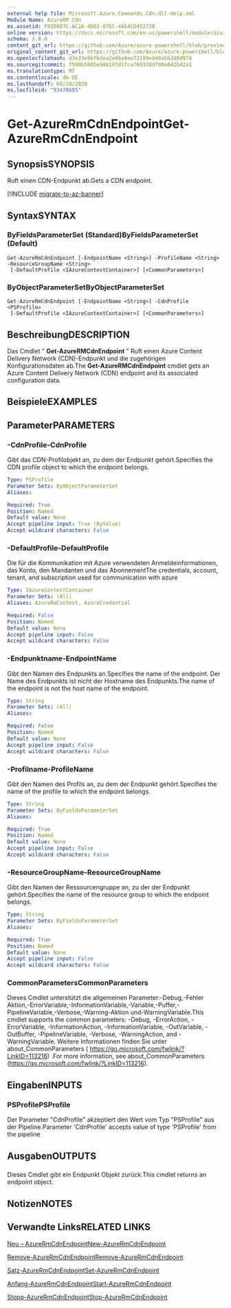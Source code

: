 ```yaml
---
external help file: Microsoft.Azure.Commands.Cdn.dll-Help.xml
Module Name: AzureRM.Cdn
ms.assetid: F93D9D7C-AC2A-4D83-87EC-4A54CD45272B
online version: https://docs.microsoft.com/en-us/powershell/module/azurerm.cdn/get-azurermcdnendpoint
schema: 2.0.0
content_git_url: https://github.com/Azure/azure-powershell/blob/preview/src/ResourceManager/Cdn/Commands.Cdn/help/Get-AzureRmCdnEndpoint.md
original_content_git_url: https://github.com/Azure/azure-powershell/blob/preview/src/ResourceManager/Cdn/Commands.Cdn/help/Get-AzureRmCdnEndpoint.md
ms.openlocfilehash: d3e33e8bf6dea2e06e8ee72199e040a563d0d974
ms.sourcegitcommit: f599b50d5e980197d1fca769378df90a842b42a1
ms.translationtype: MT
ms.contentlocale: de-DE
ms.lasthandoff: 08/20/2020
ms.locfileid: "93478685"
---
```

# <span data-ttu-id="419a0-101">Get-AzureRmCdnEndpoint</span><span class="sxs-lookup"><span data-stu-id="419a0-101">Get-AzureRmCdnEndpoint</span></span>

## <span data-ttu-id="419a0-102">Synopsis</span><span class="sxs-lookup"><span data-stu-id="419a0-102">SYNOPSIS</span></span>
<span data-ttu-id="419a0-103">Ruft einen CDN-Endpunkt ab.</span><span class="sxs-lookup"><span data-stu-id="419a0-103">Gets a CDN endpoint.</span></span>

[!INCLUDE [migrate-to-az-banner](../../includes/migrate-to-az-banner.md)]

## <span data-ttu-id="419a0-104">Syntax</span><span class="sxs-lookup"><span data-stu-id="419a0-104">SYNTAX</span></span>

### <span data-ttu-id="419a0-105">ByFieldsParameterSet (Standard)</span><span class="sxs-lookup"><span data-stu-id="419a0-105">ByFieldsParameterSet (Default)</span></span>
```
Get-AzureRmCdnEndpoint [-EndpointName <String>] -ProfileName <String> -ResourceGroupName <String>
 [-DefaultProfile <IAzureContextContainer>] [<CommonParameters>]
```

### <span data-ttu-id="419a0-106">ByObjectParameterSet</span><span class="sxs-lookup"><span data-stu-id="419a0-106">ByObjectParameterSet</span></span>
```
Get-AzureRmCdnEndpoint [-EndpointName <String>] -CdnProfile <PSProfile>
 [-DefaultProfile <IAzureContextContainer>] [<CommonParameters>]
```

## <span data-ttu-id="419a0-107">Beschreibung</span><span class="sxs-lookup"><span data-stu-id="419a0-107">DESCRIPTION</span></span>
<span data-ttu-id="419a0-108">Das Cmdlet " **Get-AzureRMCdnEndpoint** " Ruft einen Azure Content Delivery Network (CDN)-Endpunkt und die zugehörigen Konfigurationsdaten ab.</span><span class="sxs-lookup"><span data-stu-id="419a0-108">The **Get-AzureRMCdnEndpoint** cmdlet gets an Azure Content Delivery Network (CDN) endpoint and its associated configuration data.</span></span>

## <span data-ttu-id="419a0-109">Beispiele</span><span class="sxs-lookup"><span data-stu-id="419a0-109">EXAMPLES</span></span>

## <span data-ttu-id="419a0-110">Parameter</span><span class="sxs-lookup"><span data-stu-id="419a0-110">PARAMETERS</span></span>

### <span data-ttu-id="419a0-111">-CdnProfile</span><span class="sxs-lookup"><span data-stu-id="419a0-111">-CdnProfile</span></span>
<span data-ttu-id="419a0-112">Gibt das CDN-Profilobjekt an, zu dem der Endpunkt gehört.</span><span class="sxs-lookup"><span data-stu-id="419a0-112">Specifies the CDN profile object to which the endpoint belongs.</span></span>

```yaml
Type: PSProfile
Parameter Sets: ByObjectParameterSet
Aliases: 

Required: True
Position: Named
Default value: None
Accept pipeline input: True (ByValue)
Accept wildcard characters: False
```

### <span data-ttu-id="419a0-113">-DefaultProfile</span><span class="sxs-lookup"><span data-stu-id="419a0-113">-DefaultProfile</span></span>
<span data-ttu-id="419a0-114">Die für die Kommunikation mit Azure verwendeten Anmeldeinformationen, das Konto, den Mandanten und das Abonnement</span><span class="sxs-lookup"><span data-stu-id="419a0-114">The credentials, account, tenant, and subscription used for communication with azure</span></span>

```yaml
Type: IAzureContextContainer
Parameter Sets: (All)
Aliases: AzureRmContext, AzureCredential

Required: False
Position: Named
Default value: None
Accept pipeline input: False
Accept wildcard characters: False
```

### <span data-ttu-id="419a0-115">-Endpunktname</span><span class="sxs-lookup"><span data-stu-id="419a0-115">-EndpointName</span></span>
<span data-ttu-id="419a0-116">Gibt den Namen des Endpunkts an.</span><span class="sxs-lookup"><span data-stu-id="419a0-116">Specifies the name of the endpoint.</span></span>
<span data-ttu-id="419a0-117">Der Name des Endpunkts ist nicht der Hostname des Endpunkts.</span><span class="sxs-lookup"><span data-stu-id="419a0-117">The name of the endpoint is not the host name of the endpoint.</span></span>

```yaml
Type: String
Parameter Sets: (All)
Aliases: 

Required: False
Position: Named
Default value: None
Accept pipeline input: False
Accept wildcard characters: False
```

### <span data-ttu-id="419a0-118">-Profilname</span><span class="sxs-lookup"><span data-stu-id="419a0-118">-ProfileName</span></span>
<span data-ttu-id="419a0-119">Gibt den Namen des Profils an, zu dem der Endpunkt gehört.</span><span class="sxs-lookup"><span data-stu-id="419a0-119">Specifies the name of the profile to which the endpoint belongs.</span></span>

```yaml
Type: String
Parameter Sets: ByFieldsParameterSet
Aliases: 

Required: True
Position: Named
Default value: None
Accept pipeline input: False
Accept wildcard characters: False
```

### <span data-ttu-id="419a0-120">-ResourceGroupName</span><span class="sxs-lookup"><span data-stu-id="419a0-120">-ResourceGroupName</span></span>
<span data-ttu-id="419a0-121">Gibt den Namen der Ressourcengruppe an, zu der der Endpunkt gehört.</span><span class="sxs-lookup"><span data-stu-id="419a0-121">Specifies the name of the resource group to which the endpoint belongs.</span></span>

```yaml
Type: String
Parameter Sets: ByFieldsParameterSet
Aliases: 

Required: True
Position: Named
Default value: None
Accept pipeline input: False
Accept wildcard characters: False
```

### <span data-ttu-id="419a0-122">CommonParameters</span><span class="sxs-lookup"><span data-stu-id="419a0-122">CommonParameters</span></span>
<span data-ttu-id="419a0-123">Dieses Cmdlet unterstützt die allgemeinen Parameter:-Debug,-Fehler Aktion,-ErrorVariable,-InformationVariable,-Variable,-Puffer,-PipelineVariable,-Verbose,-Warning-Aktion und-WarningVariable.</span><span class="sxs-lookup"><span data-stu-id="419a0-123">This cmdlet supports the common parameters: -Debug, -ErrorAction, -ErrorVariable, -InformationAction, -InformationVariable, -OutVariable, -OutBuffer, -PipelineVariable, -Verbose, -WarningAction, and -WarningVariable.</span></span> <span data-ttu-id="419a0-124">Weitere Informationen finden Sie unter about_CommonParameters ( https://go.microsoft.com/fwlink/?LinkID=113216) .</span><span class="sxs-lookup"><span data-stu-id="419a0-124">For more information, see about_CommonParameters (https://go.microsoft.com/fwlink/?LinkID=113216).</span></span>

## <span data-ttu-id="419a0-125">Eingaben</span><span class="sxs-lookup"><span data-stu-id="419a0-125">INPUTS</span></span>

### <span data-ttu-id="419a0-126">PSProfile</span><span class="sxs-lookup"><span data-stu-id="419a0-126">PSProfile</span></span>
<span data-ttu-id="419a0-127">Der Parameter "CdnProfile" akzeptiert den Wert vom Typ "PSProfile" aus der Pipeline.</span><span class="sxs-lookup"><span data-stu-id="419a0-127">Parameter 'CdnProfile' accepts value of type 'PSProfile' from the pipeline</span></span>

## <span data-ttu-id="419a0-128">Ausgaben</span><span class="sxs-lookup"><span data-stu-id="419a0-128">OUTPUTS</span></span>

###  
<span data-ttu-id="419a0-129">Dieses Cmdlet gibt ein Endpunkt Objekt zurück.</span><span class="sxs-lookup"><span data-stu-id="419a0-129">This cmdlet returns an endpoint object.</span></span>

## <span data-ttu-id="419a0-130">Notizen</span><span class="sxs-lookup"><span data-stu-id="419a0-130">NOTES</span></span>

## <span data-ttu-id="419a0-131">Verwandte Links</span><span class="sxs-lookup"><span data-stu-id="419a0-131">RELATED LINKS</span></span>

[<span data-ttu-id="419a0-132">Neu – AzureRmCdnEndpoint</span><span class="sxs-lookup"><span data-stu-id="419a0-132">New-AzureRmCdnEndpoint</span></span>](./New-AzureRmCdnEndpoint.md)

[<span data-ttu-id="419a0-133">Remove-AzureRmCdnEndpoint</span><span class="sxs-lookup"><span data-stu-id="419a0-133">Remove-AzureRmCdnEndpoint</span></span>](./Remove-AzureRmCdnEndpoint.md)

[<span data-ttu-id="419a0-134">Satz-AzureRmCdnEndpoint</span><span class="sxs-lookup"><span data-stu-id="419a0-134">Set-AzureRmCdnEndpoint</span></span>](./Set-AzureRmCdnEndpoint.md)

[<span data-ttu-id="419a0-135">Anfang-AzureRmCdnEndpoint</span><span class="sxs-lookup"><span data-stu-id="419a0-135">Start-AzureRmCdnEndpoint</span></span>](./Start-AzureRmCdnEndpoint.md)

[<span data-ttu-id="419a0-136">Stopp-AzureRmCdnEndpoint</span><span class="sxs-lookup"><span data-stu-id="419a0-136">Stop-AzureRmCdnEndpoint</span></span>](./Stop-AzureRmCdnEndpoint.md)


